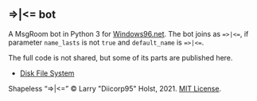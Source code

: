 ## =>|<= bot
A MsgRoom bot in Python 3 for [Windows96.net](https://windows96.net). The bot joins as `=>|<=`, if parameter `name_lasts` is not `true` and `default_name` is `=>|<=`.

The full code is not shared, but some of its parts are published here.
* [Disk File System](https://github.com/Diicorp95/shapeless/blob/main/dfs.py)

Shapeless “=&gt;|&lt;=” &copy; Larry "Diicorp95" Holst, 2021. [MIT License](https://diicorp95.mit-license.org).
